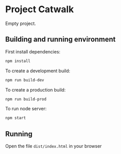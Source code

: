 # Project Catwalk

Empty project.

## Building and running environment

First install dependencies:

```sh
npm install
```

To create a development build:

```sh
npm run build-dev
```

To create a production build:

```sh
npm run build-prod
```

To run node server:

```sh
npm start
```

## Running

Open the file `dist/index.html` in your browser